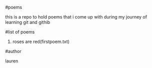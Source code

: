 #poems

this is a repo to hold poems that i come up with during my journey of learning git and githib

#list of poems
1. roses are red(firstpoem.txt)

#author

lauren

